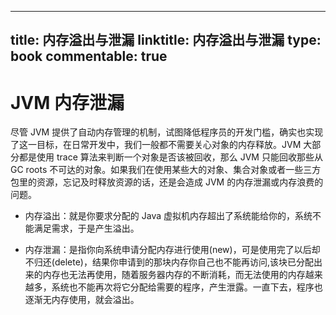 
---
title: 内存溢出与泄漏
linktitle: 内存溢出与泄漏
type: book
commentable: true
---

# JVM 内存泄漏

尽管 JVM 提供了自动内存管理的机制，试图降低程序员的开发门槛，确实也实现了这一目标，在日常开发中，我们一般都不需要关心对象的内存释放。JVM 大部分都是使用 trace 算法来判断一个对象是否该被回收，那么 JVM 只能回收那些从 GC roots 不可达的对象。如果我们在使用某些大的对象、集合对象或者一些三方包里的资源，忘记及时释放资源的话，还是会造成 JVM 的内存泄漏或内存浪费的问题。

- 内存溢出：就是你要求分配的 Java 虚拟机内存超出了系统能给你的，系统不能满足需求，于是产生溢出。

- 内存泄漏：是指你向系统申请分配内存进行使用(new)，可是使用完了以后却不归还(delete)，结果你申请到的那块内存你自己也不能再访问,该块已分配出来的内存也无法再使用，随着服务器内存的不断消耗，而无法使用的内存越来越多，系统也不能再次将它分配给需要的程序，产生泄露。一直下去，程序也逐渐无内存使用，就会溢出。

    